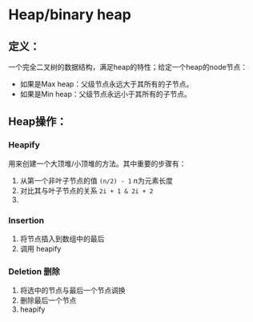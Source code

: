 # Heap/binary heap

## 定义：
一个完全二叉树的数据结构，满足heap的特性；给定一个heap的node节点：
- 如果是Max heap：父级节点永远大于其所有的子节点。
- 如果是Min heap：父级节点永远小于其所有的子节点。

## Heap操作：

### Heapify
用来创建一个大顶堆/小顶堆的方法。其中重要的步骤有：
1. 从第一个非叶子节点的值 `(n/2) - 1` n为元素长度
2. 对比其与叶子节点的关系 `2i + 1 & 2i + 2`
3. 

### Insertion
1. 将节点插入到数组中的最后
2. 调用 heapify


### Deletion 删除
1. 将选中的节点与最后一个节点调换
2. 删除最后一个节点
3. heapify



